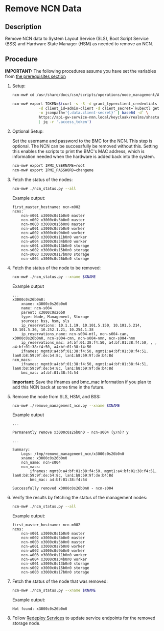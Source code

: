 # Remove NCN Data

## Description

Remove NCN data to System Layout Service (SLS), Boot Script Service (BSS) and Hardware State Manager (HSM) as needed to remove an NCN.

## Procedure

**IMPORTANT:** The following procedures assume you have set the variables from [the prerequisites section](../Add_Remove_Replace.md#remove-prerequisites)

1.  Setup:
    ```bash
    ncn-mw# cd /usr/share/docs/csm/scripts/operations/node_management/Add_Remove_Replace_NCNs

    ncn-mw# export TOKEN=$(curl -s -S -d grant_type=client_credentials \
                -d client_id=admin-client -d client_secret=`kubectl get secrets admin-client-auth \
                -o jsonpath='{.data.client-secret}' | base64 -d` \
                https://api-gw-service-nmn.local/keycloak/realms/shasta/protocol/openid-connect/token \
                | jq -r '.access_token')
    ```

1.  Optional Setup:

    Set the username and password to the BMC for the NCN. This step is optional. The NCN can be successfully be removed without this.
    Setting this enables the scripts to print the BMC's MAC address, which is information needed when the hardware is added back into the system.

    ```bash
    ncn-mw# export IPMI_USERNAME=root
    ncn-mw# export IPMI_PASSWORD=changeme
    ```

1.  Fetch the status of the nodes:
    ```bash
    ncn-mw# ./ncn_status.py --all
    ```
    
    Example output:
    ```
    first_master_hostname: ncn-m002
    ncns:
        ncn-m001 x3000c0s1b0n0 master
        ncn-m002 x3000c0s3b0n0 master
        ncn-m003 x3000c0s5b0n0 master
        ncn-w001 x3000c0s7b0n0 worker
        ncn-w002 x3000c0s9b0n0 worker
        ncn-w003 x3000c0s11b0n0 worker
        ncn-w004 x3000c0s34b0n0 worker
        ncn-s001 x3000c0s13b0n0 storage
        ncn-s002 x3000c0s15b0n0 storage
        ncn-s003 x3000c0s17b0n0 storage
        ncn-s004 x3000c0s26b0n0 storage
    ```

1.  Fetch the status of the node to be removed:
    ```bash
    ncn-mw# ./ncn_status.py --xname $XNAME
    ```

    Example output
    ```
    ...
    x3000c0s26b0n0:
        xname: x3000c0s26b0n0
        name: ncn-s004
        parent: x3000c0s26b0
        type: Node, Management, Storage
        sources: bss, hsm, sls
        ip_reservations: 10.1.1.19, 10.101.5.150, 10.101.5.214, 10.101.5.36, 10.252.1.21, 10.254.1.38
        ip_reservations_name: ncn-s004-mtl, ncn-s004-can, x3000c0s26b0n0, ncn-s004-cmn, ncn-s004-nmn, ncn-s004-hmn
        ip_reservations_mac: a4:bf:01:38:f4:50, a4:bf:01:38:f4:50, , , a4:bf:01:38:f4:50, a4:bf:01:38:f4:50
        ifnames: mgmt0:a4:bf:01:38:f4:50, mgmt1:a4:bf:01:38:f4:51, lan0:b8:59:9f:de:b4:8c, lan1:b8:59:9f:de:b4:8d
    ncn_macs:
        ifnames: mgmt0:a4:bf:01:38:f4:50, mgmt1:a4:bf:01:38:f4:51, lan0:b8:59:9f:de:b4:8c, lan1:b8:59:9f:de:b4:8d
        bmc_mac: a4:bf:01:38:f4:54
    ```

    **Important**: Save the ifnames and bmc_mac information if you plan to add this NCN back at some time in the future.

1.  Remove the node from SLS, HSM, and BSS:
    ```bash
    ncn-mw# ./remove_management_ncn.py --xname $XNAME
    ```

    Example output
    ```
    ...

    Permanently remove x3000c0s26b0n0 - ncn-s004 (y/n)? y

    ...

    Summary:
        Logs: /tmp/remove_management_ncn/x3000c0s26b0n0
        xname: x3000c0s26b0n0
        ncn_name: ncn-s004
        ncn_macs:
            ifnames: mgmt0:a4:bf:01:38:f4:50, mgmt1:a4:bf:01:38:f4:51, lan0:b8:59:9f:de:b4:8c, lan1:b8:59:9f:de:b4:8d
            bmc_mac: a4:bf:01:38:f4:54

    Successfully removed x3000c0s26b0n0 - ncn-s004
    ```

1.  Verify the results by fetching the status of the management nodes:

    ``` bash
    ncn-mw# ./ncn_status.py --all
    ```

    Example output:
    ```
    first_master_hostname: ncn-m002
    ncns:
        ncn-m001 x3000c0s1b0n0 master
        ncn-m002 x3000c0s3b0n0 master
        ncn-m003 x3000c0s5b0n0 master
        ncn-w001 x3000c0s7b0n0 worker
        ncn-w002 x3000c0s9b0n0 worker
        ncn-w003 x3000c0s11b0n0 worker
        ncn-w004 x3000c0s34b0n0 worker
        ncn-s001 x3000c0s13b0n0 storage
        ncn-s002 x3000c0s15b0n0 storage
        ncn-s003 x3000c0s17b0n0 storage
    ```


1.  Fetch the status of the node that was removed:
    ```bash
    ncn-mw# ./ncn_status.py --xname $XNAME
    ```

    Example output:
    ```
    Not found: x3000c0s26b0n0
    ```

1.  Follow [Redeploy Services](./Redeploy_Services.md) to update service endpoints for the removed storage node.
